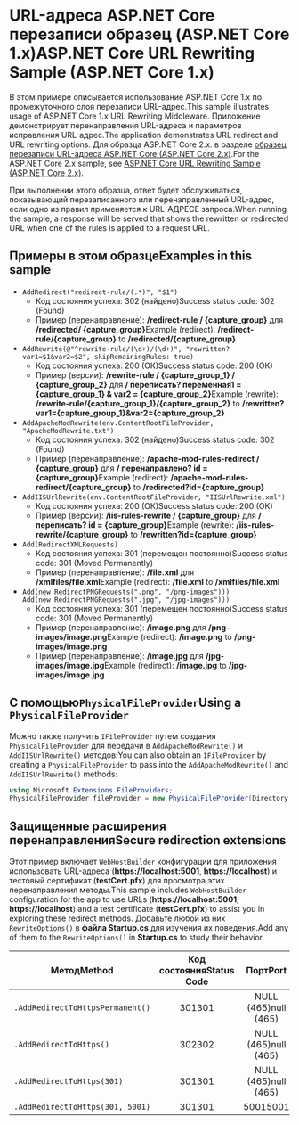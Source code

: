 # <a name="aspnet-core-url-rewriting-sample-aspnet-core-1x"></a><span data-ttu-id="510f2-101">URL-адреса ASP.NET Core перезаписи образец (ASP.NET Core 1.x)</span><span class="sxs-lookup"><span data-stu-id="510f2-101">ASP.NET Core URL Rewriting Sample (ASP.NET Core 1.x)</span></span>

<span data-ttu-id="510f2-102">В этом примере описывается использование ASP.NET Core 1.x по промежуточного слоя перезаписи URL-адрес.</span><span class="sxs-lookup"><span data-stu-id="510f2-102">This sample illustrates usage of ASP.NET Core 1.x URL Rewriting Middleware.</span></span> <span data-ttu-id="510f2-103">Приложение демонстрирует перенаправления URL-адреса и параметров исправления URL-адрес.</span><span class="sxs-lookup"><span data-stu-id="510f2-103">The application demonstrates URL redirect and URL rewriting options.</span></span> <span data-ttu-id="510f2-104">Для образца ASP.NET Core 2.x. в разделе [образец перезаписи URL-адреса ASP.NET Core (ASP.NET Core 2.x)](https://github.com/aspnet/Docs/tree/master/aspnetcore/fundamentals/url-rewriting/samples/2.x).</span><span class="sxs-lookup"><span data-stu-id="510f2-104">For the ASP.NET Core 2.x sample, see [ASP.NET Core URL Rewriting Sample (ASP.NET Core 2.x)](https://github.com/aspnet/Docs/tree/master/aspnetcore/fundamentals/url-rewriting/samples/2.x).</span></span>

<span data-ttu-id="510f2-105">При выполнении этого образца, ответ будет обслуживаться, показывающий перезаписанного или перенаправленный URL-адрес, если одно из правил применяется к URL-АДРЕСЕ запроса.</span><span class="sxs-lookup"><span data-stu-id="510f2-105">When running the sample, a response will be served that shows the rewritten or redirected URL when one of the rules is applied to a request URL.</span></span>

## <a name="examples-in-this-sample"></a><span data-ttu-id="510f2-106">Примеры в этом образце</span><span class="sxs-lookup"><span data-stu-id="510f2-106">Examples in this sample</span></span>

* `AddRedirect("redirect-rule/(.*)", "$1")`
  - <span data-ttu-id="510f2-107">Код состояния успеха: 302 (найдено)</span><span class="sxs-lookup"><span data-stu-id="510f2-107">Success status code: 302 (Found)</span></span>
  - <span data-ttu-id="510f2-108">Пример (перенаправление): **/redirect-rule / {capture_group}** для **/redirected/ {capture_group}**</span><span class="sxs-lookup"><span data-stu-id="510f2-108">Example (redirect): **/redirect-rule/{capture_group}** to **/redirected/{capture_group}**</span></span>
* `AddRewrite(@"^rewrite-rule/(\d+)/(\d+)", "rewritten?var1=$1&var2=$2", skipRemainingRules: true)`
  - <span data-ttu-id="510f2-109">Код состояния успеха: 200 (ОК)</span><span class="sxs-lookup"><span data-stu-id="510f2-109">Success status code: 200 (OK)</span></span>
  - <span data-ttu-id="510f2-110">Пример (версии): **/rewrite-rule / {capture_group_1} / {capture_group_2}** для **/ переписать? переменная1 = {capture_group_1} & var2 = {capture_group_2}**</span><span class="sxs-lookup"><span data-stu-id="510f2-110">Example (rewrite): **/rewrite-rule/{capture_group_1}/{capture_group_2}** to **/rewritten?var1={capture_group_1}&var2={capture_group_2}**</span></span>
* `AddApacheModRewrite(env.ContentRootFileProvider, "ApacheModRewrite.txt")`
  - <span data-ttu-id="510f2-111">Код состояния успеха: 302 (найдено)</span><span class="sxs-lookup"><span data-stu-id="510f2-111">Success status code: 302 (Found)</span></span>
  - <span data-ttu-id="510f2-112">Пример (перенаправление): **/apache-mod-rules-redirect / {capture_group}** для **/ перенаправлено? id = {capture_group}**</span><span class="sxs-lookup"><span data-stu-id="510f2-112">Example (redirect): **/apache-mod-rules-redirect/{capture_group}** to **/redirected?id={capture_group}**</span></span>
* `AddIISUrlRewrite(env.ContentRootFileProvider, "IISUrlRewrite.xml")`
  - <span data-ttu-id="510f2-113">Код состояния успеха: 200 (ОК)</span><span class="sxs-lookup"><span data-stu-id="510f2-113">Success status code: 200 (OK)</span></span>
  - <span data-ttu-id="510f2-114">Пример (версии): **/iis-rules-rewrite / {capture_group}** для **/ переписать? id = {capture_group}**</span><span class="sxs-lookup"><span data-stu-id="510f2-114">Example (rewrite): **/iis-rules-rewrite/{capture_group}** to **/rewritten?id={capture_group}**</span></span>
* `Add(RedirectXMLRequests)`
  - <span data-ttu-id="510f2-115">Код состояния успеха: 301 (перемещен постоянно)</span><span class="sxs-lookup"><span data-stu-id="510f2-115">Success status code: 301 (Moved Permanently)</span></span>
  - <span data-ttu-id="510f2-116">Пример (перенаправление): **/file.xml** для **/xmlfiles/file.xml**</span><span class="sxs-lookup"><span data-stu-id="510f2-116">Example (redirect): **/file.xml** to **/xmlfiles/file.xml**</span></span>
* `Add(new RedirectPNGRequests(".png", "/png-images")))`<br>`Add(new RedirectPNGRequests(".jpg", "/jpg-images")))`
  - <span data-ttu-id="510f2-117">Код состояния успеха: 301 (перемещен постоянно)</span><span class="sxs-lookup"><span data-stu-id="510f2-117">Success status code: 301 (Moved Permanently)</span></span>
  - <span data-ttu-id="510f2-118">Пример (перенаправление): **/image.png** для **/png-images/image.png**</span><span class="sxs-lookup"><span data-stu-id="510f2-118">Example (redirect): **/image.png** to **/png-images/image.png**</span></span>
  - <span data-ttu-id="510f2-119">Пример (перенаправление): **/image.jpg** для **/jpg-images/image.jpg**</span><span class="sxs-lookup"><span data-stu-id="510f2-119">Example (redirect): **/image.jpg** to **/jpg-images/image.jpg**</span></span>

## <a name="using-a-physicalfileprovider"></a><span data-ttu-id="510f2-120">С помощью`PhysicalFileProvider`</span><span class="sxs-lookup"><span data-stu-id="510f2-120">Using a `PhysicalFileProvider`</span></span>
<span data-ttu-id="510f2-121">Можно также получить `IFileProvider` путем создания `PhysicalFileProvider` для передачи в `AddApacheModRewrite()` и `AddIISUrlRewrite()` методов:</span><span class="sxs-lookup"><span data-stu-id="510f2-121">You can also obtain an `IFileProvider` by creating a `PhysicalFileProvider` to pass into the `AddApacheModRewrite()` and `AddIISUrlRewrite()` methods:</span></span>
```csharp
using Microsoft.Extensions.FileProviders;
PhysicalFileProvider fileProvider = new PhysicalFileProvider(Directory.GetCurrentDirectory());
```
## <a name="secure-redirection-extensions"></a><span data-ttu-id="510f2-122">Защищенные расширения перенаправления</span><span class="sxs-lookup"><span data-stu-id="510f2-122">Secure redirection extensions</span></span>
<span data-ttu-id="510f2-123">Этот пример включает `WebHostBuilder` конфигурации для приложения использовать URL-адреса (**https://localhost:5001**, **https://localhost**) и тестовый сертификат (**testCert.pfx**) для просмотра этих перенаправления методы.</span><span class="sxs-lookup"><span data-stu-id="510f2-123">This sample includes `WebHostBuilder` configuration for the app to use URLs (**https://localhost:5001**, **https://localhost**) and a test certificate (**testCert.pfx**) to assist you in exploring these redirect methods.</span></span> <span data-ttu-id="510f2-124">Добавьте любой из них `RewriteOptions()` в **файла Startup.cs** для изучения их поведения.</span><span class="sxs-lookup"><span data-stu-id="510f2-124">Add any of them to the `RewriteOptions()` in **Startup.cs** to study their behavior.</span></span>

<span data-ttu-id="510f2-125">Метод</span><span class="sxs-lookup"><span data-stu-id="510f2-125">Method</span></span> | <span data-ttu-id="510f2-126">Код состояния</span><span class="sxs-lookup"><span data-stu-id="510f2-126">Status Code</span></span> | <span data-ttu-id="510f2-127">Порт</span><span class="sxs-lookup"><span data-stu-id="510f2-127">Port</span></span>
--- | :---: | :---:
`.AddRedirectToHttpsPermanent()` | <span data-ttu-id="510f2-128">301</span><span class="sxs-lookup"><span data-stu-id="510f2-128">301</span></span> | <span data-ttu-id="510f2-129">NULL (465)</span><span class="sxs-lookup"><span data-stu-id="510f2-129">null (465)</span></span>
`.AddRedirectToHttps()` | <span data-ttu-id="510f2-130">302</span><span class="sxs-lookup"><span data-stu-id="510f2-130">302</span></span> | <span data-ttu-id="510f2-131">NULL (465)</span><span class="sxs-lookup"><span data-stu-id="510f2-131">null (465)</span></span>
`.AddRedirectToHttps(301)` | <span data-ttu-id="510f2-132">301</span><span class="sxs-lookup"><span data-stu-id="510f2-132">301</span></span> | <span data-ttu-id="510f2-133">NULL (465)</span><span class="sxs-lookup"><span data-stu-id="510f2-133">null (465)</span></span>
`.AddRedirectToHttps(301, 5001)` | <span data-ttu-id="510f2-134">301</span><span class="sxs-lookup"><span data-stu-id="510f2-134">301</span></span> | <span data-ttu-id="510f2-135">5001</span><span class="sxs-lookup"><span data-stu-id="510f2-135">5001</span></span>
